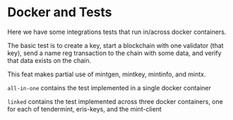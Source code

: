 # Docker and Tests

Here we have some integrations tests that run in/across docker containers.

The basic test is to create a key, start a blockchain with one validator (that key), 
send a name reg transaction to the chain with some data, and verify that data exists on the chain.

This feat makes partial use of mintgen, mintkey, mintinfo, and mintx.

`all-in-one` contains the test implemented in a single docker container

`linked` contains the test implemented across three docker containers, one for each of tendermint, eris-keys, and the mint-client
